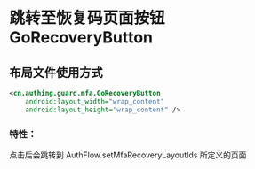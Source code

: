 # 跳转至恢复码页面按钮 GoRecoveryButton

## 布局文件使用方式
```xml
<cn.authing.guard.mfa.GoRecoveryButton
    android:layout_width="wrap_content"
    android:layout_height="wrap_content" />
```

### 特性：
点击后会跳转到 AuthFlow.setMfaRecoveryLayoutIds 所定义的页面

